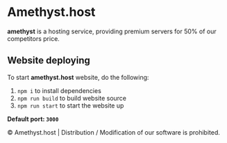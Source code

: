 # Amethyst.host
**amethyst** is a hosting service, providing premium servers for 50% of our competitors price.

## Website deploying
To start **amethyst.host** website, do the following: 
  1. ``npm i`` to install dependencies
  2. ``npm run build`` to build website source
  3. ``npm run start`` to start the website up

**Default port: ``3000``**
  
  
© Amethyst.host | Distribution / Modification of our software is prohibited.
